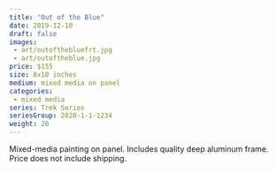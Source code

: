 ```yaml
---
title: "Out of the Blue"
date: 2019-12-10
draft: false
images:
 - art/outofthebluefrt.jpg
 - art/outoftheblue.jpg
price: $155
size: 8x10 inches
medium: mixed media on panel
categories:
 - mixed media
series: Trek Series
seriesGroup: 2020-1-1-1234
weight: 20
---
```


Mixed-media painting on panel. Includes quality deep aluminum frame. Price does not include shipping.
